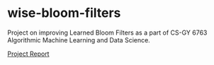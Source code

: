# wise-bloom-filters
Project on improving Learned Bloom Filters as a part of CS-GY 6763 Algorithmic Machine Learning and Data Science.

[Project Report](https://github.com/stupendoussuperpowers/wise-bloom-filters/blob/main/Improving_Learned_Bloom_Filters.pdf)
